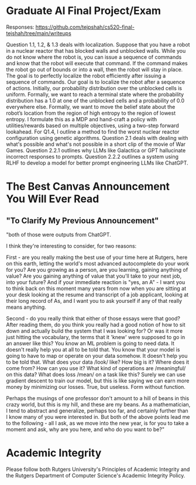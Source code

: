 # Graduate AI Final Project/Exam 

Responses: https://github.com/tejpshah/cs520-final-tejshah/tree/main/writeups

Question 1.1, 1.2, & 1.3 deals with localization. Suppose that you have a robot in a nuclear reactor that has blocked walls and unblocked walls. While you do not know where the robot is, you can issue a sequence of commands and know that the robot will execute that command. If the command makes the robot go out of bounds or into a wall, then the robot will stay in place. The goal is to perfectly localize the robot efficiently after issuing a sequence of commands. Our goal is to localize the robot after a sequence of actions. Initially, our probability distribution over the unblocked cells is uniform. Formally, we want to reach a terminal state where the probability distribution has a 1.0 at one of the unblocked cells and a probability of 0.0 everywhere else. Formally, we want to move the belief state about the robot’s location from the region of high entropy to the region of lowest entropy. I formulate this as a MDP and hand-craft a policy with utilities/rewards based on multiple objectives, using a two-step forward lookahead. For Q1.4, I outline a method to find the worst nuclear reactor configuration using genetic algorithms. Question 2.1 deals with dealing with what's possible and what's not possible in a short clip of the movie of War Games. Question 2.2.1 outlines why LLMs like Galactica or GPT hallucinate incorrect responses to prompts. Question 2.2.2 outlines a system using RLHF to develop a model for better prompt engineering LLMs like ChatGPT.

# The Best Canvas Announcement You Will Ever Read

## "To Clarify My Previous Announcement"
"both of those were outputs from ChatGPT.

I think they're interesting to consider, for two reasons:

First - are you really making the best use of your time here at Rutgers, here on this earth, letting the world's most advanced autocomplete do your work for you? Are you growing as a person, are you learning, gaining anything of value? Are you gaining anything of value that you'll take to your next job, into your future? And if your immediate reaction is "yes, an A" - I want you to think back on this moment many years from now when you are sitting at your desk looking at the resume and transcript of a job applicant, looking at their long record of As, and I want you to ask yourself if any of that really means anything.

Second - do you really think that either of those essays were that good? After reading them, do you think you really had a good notion of how to sit down and actually build the system that I was looking for? Or was it more just hitting the vocabulary, the terms that it 'knew' were supposed to go in an answer like this? You know an ML problem is going to need data. It doesn't really help you at all to be told that. You know that your model is going to have to map or operate on your data somehow. It doesn't help you to be told that. What does your data /look/ like? How big is it? Where does it come from? How can you use it? What kind of operations are /meaningful/ on this data? What does loss /mean/ on a task like this? Surely we can use gradient descent to train our model, but this is like saying we can earn more money by minimizing our losses. True, but useless. Form without function.

Perhaps the musings of one professor don't amount to a hill of beans in this crazy world, but this is my hill, and these are my beans. As a mathematician, I tend to abstract and generalize, perhaps too far, and certainly further than I know many of you were interested in. But both of the above points lead me to the following - all I ask, as we move into the new year, is for you to take a moment and ask, why are you here, and who do you want to be?"

# Academic Integrity
Please follow both Rutgers University's Principles of Academic Integrity and the Rutgers Department of Computer Science's Academic Integrity Policy.

